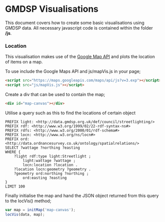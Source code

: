 # GMDSP Visualisations

This document covers how to create some basic visualisations using GMDSP data. All necessary javascript code is contained within the folder **/js**.

### Location
This visualisation makes use of the [Google Map API](https://developers.google.com/maps/) and plots the location of items on a map.

To use include the Google Maps API and js/mapVis.js in your page;
```html
<script src="https://maps.googleapis.com/maps/api/js?v=3.exp"></script>
<script src="js/mapVis.js"></script>
```

Create a div that can be used to contain the map;
```html
<div id="map-canvas"></div>
```

Utilise a query such as this to find the locations of certain object
```sparql
PREFIX light: <http://data.gmdsp.org.uk/def/council/streetlighting/>
PREFIX rdf: <http://www.w3.org/1999/02/22-rdf-syntax-ns#>
PREFIX rdfs: <http://www.w3.org/2000/01/rdf-schema#>
PREFIX locn: <http://www.w3.org/ns/locn#>
PREFIX ord: <http://data.ordnancesurvey.co.uk/ontology/spatialrelations/>
SELECT ?wattage ?northing ?easting
WHERE {
	?light rdf:type light:Streetlight ;
		light:wattage ?wattage ;
		locn:location ?location .
	?location locn:geometry ?geometry .
	?geometry ord:northing ?northing ;
		ord:easting ?easting
}
LIMIT 100
```

Finally initialise the map and hand the JSON object returned from this query to the locVis() method;
```javascript
var map = initMap('map-canvas');
locVis(data, map);
```